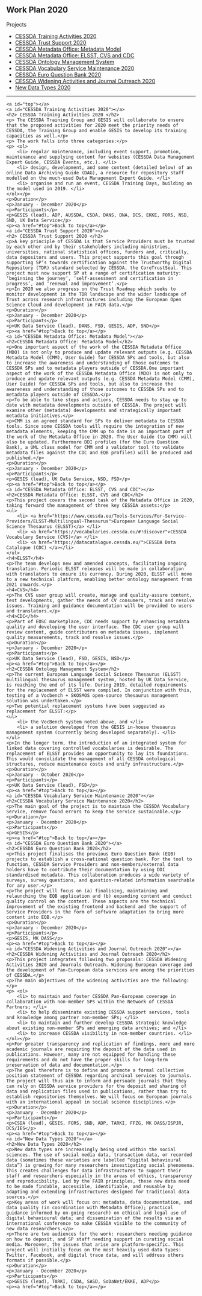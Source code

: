 <html>
	<head>
	</head>
	<body>
	<h2> Work Plan 2020 </h2>
	<p>Projects</p> 
	<ul>
		<li> <a href="#CESSDA Training Activities 2020">CESSDA Training Activities 2020</a></li>
		<li> <a href="#CESSDA Trust Support 2020">CESSDA Trust Support 2020 </a></li>
		<li> <a href="#CESSDA Metadata Office: Metadata Model">CESSDA Metadata Office: Metadata Model</a></li>
		<li><a href="#CESSDA Metadata Office: ELSST, CVS and CDC"> CESSDA Metadata Office: ELSST, CVS and CDC </a></li>
		<li> <a href="#CESSDA Ontology Management System">CESSDA Ontology Management System</a></li>
		<li><a href="#CESSDA Vocabulary Service Maintenance 2020">CESSDA Vocabulary Service Maintenance 2020 </a></li>
		<li><a href="#CESSDA Euro Question Bank 2020"> CESSDA Euro Question Bank 2020 </a></li>
		<li><a href="#CESSDA Widening Activities and Journal Outreach 2020">CESSDA Widening Activities and Journal Outreach 2020 </a></li>
		<li><a href="#New Data Types 2020"> New Data Types 2020 </a></li>
	</ul>
	<hr />
	
	<a id="top"></a>
	<a id="CESSDA Training Activities 2020"></a>
	<h2> CESSDA Training Activities 2020 </h2>	
	<p> The CESSDA Training Group and GESIS will collaborate to ensure that the proposed activities for 2020 meet the priority needs of CESSDA, the Training Group and enable GESIS to develop its training capacities as well.</p>
	<p> The work falls into three categories:</p>
	<p> <ol>
		<li> regular maintenance, including event support, promotion, maintenance and supplying content for websites (CESSDA Data Management Expert Guide, CESSDA Events, etc.). </li>
		<li> design, development, and some content (detailed below) of an online Data Archiving Guide (DAG), a resource for repository staff modelled on the much-used Data Management Expert Guide. </li>
		<li> organise and run an event, CESSDA Training Days, building on the model used in 2019. </li>
	</ol></p>
	<p>Duration</p>
	<p>January - December 2020</p>
	<p>Participants</p>
	<p>GESIS (lead), ADP, AUSSDA, CSDA, DANS, DNA, DCS, EKKE, FORS, NSD, SND, UK Data Service</p>
	<p><a href="#top">Back to top</a></p>
	<a id="CESSDA Trust Support 2020"></a>
	<h2> CESSDA Trust Support 2020 </h2>	
	<p>A key principle of CESSDA is that Service Providers must be trusted by each other and by their stakeholders including ministries, universities, national statistical offices, funders and, critically, data depositors and users. This project supports this goal through supporting SP’s towards certification against the Trustworthy Digital Repository (TDR) standard selected by CESSDA, the CoreTrustSeal. This project must now support SP at a range of certification maturity: ‘beginning the journey’, ‘self-assessment and certification in progress’, and ‘renewal and improvement’.</p>
	<p>In 2020 we also progress on the Trust Roadmap which seeks to monitor development in the TDR landscape and the wider landscape of Trust across research infrastructures including the European Open Science Cloud and development in FAIR data.</p>
	<p>Duration</p>
	<p>January - December 2020</p>
	<p>Participants</p>
	<p>UK Data Service (lead), DANS, FSD, GESIS, ADP, SND</p>
	<p><a href="#top">Back to top</a></p>
	<a id="CESSDA Metadata Office: Metadata Model"></a>
	<h2>CESSDA Metadata Office: Metadata Model</h2>
	<p>One important aspect of the work of the CESSDA Metadata Office (MDO) is not only to produce and update relevant outputs (e.g. CESSDA Metadata Model (CMM), User Guide) for CESSDA SPs and tools, but also to increase the awareness and understanding of those outcomes to CESSDA SPs and to metadata players outside of CESSDA.One important aspect of the work of the CESSDA Metadata Office (MDO) is not only to produce and update relevant outputs (e.g. CESSDA Metadata Model (CMM), User Guide) for CESSDA SPs and tools, but also to increase the awareness and understanding of those outcomes to CESSDA SPs and to metadata players outside of CESSDA.</p>
	<p>To be able to take steps and actions, CESSDA needs to stay up to date with metadata developments outside of CESSDA. The project will examine other (metadata) developments and strategically important metadata initiatives.</p>
	<p>CMM is an agreed standard for SPs to deliver metadata to CESSDA tools. Since some CESSDA tools will require the integration of new metadata elements, keeping the CMM up to date is an important part of the work of the Metadata Office in 2020. The User Guide (to CMM) will also be updated. Furthermore DDI profiles (for the Euro Question Bank), a UML class model for CMM and a validator tool (to validate metadata files against the CDC and EQB profiles) will be produced and published.</p>
	<p>Duration</p>
	<p>January - December 2020</p>
	<p>Participants</p>
	<p>GESIS (lead), UK Data Service, NSD, FSD</p>
	<p><a href="#top">Back to top</a></p>
	<a id="CESSDA Metadata Office: ELSST, CVS and CDC"></a>
	<h2>CESSDA Metadata Office: ELSST, CVS and CDC</h2>
	<p>This project covers the second task of the Metadata Office in 2020, taking forward the management of three key CESSDA assets:</p>
	<ul>
		<li> <a href="https://www.cessda.eu/Tools-Services/For-Service-Providers/ELSST-Multilingual-Thesaurus">European Language Social Science Thesaurus (ELSST)</a> </li>
		<li> <a href="https://vocabularies.cessda.eu/#!discover">CESSDA Vocabulary Service (CVS)</a> </li>
		<li> <a href="https://datacatalogue.cessda.eu/">CESSDA Data Catalogue (CDC) </a></li>
	</ul>
	<h4>ELSST</h4>
	<p>The team develops new and amended concepts, facilitating ongoing translation. Periodic ELSST releases will be made in collaboration with translators to ensure its currency. During 2020, ELSST will move to a new technical platform, enabling better ontology management from 2021 onwards.</p>
	<h4>CVS</h4>
	<p>The CVS user group will create, manage and quality-assure content, test developments, gather the needs of CV consumers, track and resolve issues. Training and guidance documentation will be provided to users and translators.</p>
	<h4>CDC</h4>
	<p>Part of EOSC marketplace, CDC needs support by enhancing metadata quality and developing the user interface. The CDC user group will review content, guide contributors on metadata issues, implement quality measurements, track and resolve issues.</p>
	<p>Duration</p>
	<p>January - December 2020</p>
	<p>Participants</p>
	<p>UK Data Service (lead), FSD, GESIS, NSD</p>
	<p><a href="#top">Back to top</a></p>
	<h2>CESSDA Ontology Management System</h2>
	<p>The current European Language Social Science Thesaurus (ELSST) multilingual thesaurus management system, hosted by UK Data Service, is reaching the end of its life. During 2019, detailed requirements for the replacement of ELSST were compiled. In conjunction with this, testing of a Vocbench + SKOSMOS open-source thesaurus management solution was undertaken.</p>
	<p>Two potential replacement systems have been suggested as replacement for ELSST:</p>
	<ul>
		<li> the VocBench system noted above, and </li>
		<li> a solution developed from the GESIS in-house thesaurus management system (currently being developed separately). </li>
	</ul>
	<p>In the longer term, the introduction of an integrated system for linked data covering controlled vocabularies is desirable. The replacement of ELSST provides an opportunity to lay its foundations. This would consolidate the management of all CESSDA ontological structures, reduce maintenance costs and unify infrastructure.</p>
	<p>Duration</p>
	<p>January - October 2020</p>
	<p>Participants</p>
	<p>UK Data Service (lead), FSD</p>
	<p><a href="#top">Back to top</a></p>
	<a id="CESSDA Vocabulary Service Maintenance 2020"></a>
	<h2>CESSDA Vocabulary Service Maintenance 2020</h2>
	<p>The main goal of the project is to maintain the CESSDA Vocabulary Service, remove found errors to keep the service sustainable.</p>
	<p>Duration</p>
	<p>January - December 2020</p>
	<p>Participants</p>
	<p>GESIS</p>
	<p><a href="#top">Back to top</a></p>
	<a id="CESSDA Euro Question Bank 2020"></a>
	<h2>CESSDA Euro Question Bank 2020</h2>
	<p>This project finalises the previous Euro Question Bank (EQB) projects to establish a cross-national question bank. For the tool to function, CESSDA Service Providers and non-members/external data holders have to contribute their documentation by using DDI standardised metadata. This collaboration produces a wide variety of surveys, survey questions, and question-related information searchable for any user.</p>
	<p>The project will focus on (a) finalising, maintaining and relaunching the EQB application and (b) expanding content and conduct quality control on the content. These aspects are the technical improvement of the existing frontend and backend and the support of Service Providers in the form of software adaptation to bring more content into EQB.</p>
	<p>Duration</p>
	<p>January - December 2020</p>
	<p>Participants</p>
	<p>GESIS, MK DASS</p>
	<p><a href="#top">Back to top</a></p>
	<a id="CESSDA Widening Activities and Journal Outreach 2020"></a>
	<h2>CESSDA Widening Activities and Journal Outreach 2020</h2>
	<p>This project integrates following two proposals: CESSDA Widening Activities 2020 and Journals Outreach. Widening European coverage and the development of Pan-European data services are among the priorities of CESSDA.</p>
	<p>The main objectives of the widening activities are the following:</p>
	<p> <ol>
		<li> to maintain and foster CESSDA Pan-European coverage in collaboration with non-member SPs within the Network of CESSDA Partners; </li>
		<li> to help disseminate existing CESSDA support services, tools and knowledge among partner non-member SPs; </li>
		<li> to maintain and further develop CESSDA strategic knowledge about existing non-member SPs and emerging data archives; and </li>
		<li> to increase CESSDA visibility in non-member countries. </li>
	</ol></p>
	<p>For greater transparency and replication of findings, more and more academic journals are requiring the deposit of the data used in publications. However, many are not equipped for handling these requirements and do not have the proper skills for long-term preservation of data and documentation.</p>
	<p>The goal therefore is to define and promote a formal collective position statement of CESSDA regarding archival services to journals. The project will thus aim to inform and persuade journals that they can rely on CESSDA service providers for the deposit and sharing of data and replication files used in publications, rather than try to establish repositories themselves. We will focus on European journals with an international appeal in social science disciplines.</p>
	<p>Duration</p>
	<p>January - December 2020</p>
	<p>Participants</p>
	<p>CSDA (lead), GESIS, FORS, SND, ADP, TARKI, FFZG, MK DASS/ISPJR, DCS/IES</p>
	<p><a href="#top">Back to top</a></p>
	<a id="New Data Types 2020"></a>
	<h2>New Data Types 2020</h2>
	<p>New data types are increasingly being used within the social sciences. The use of social media data, transaction data, or recorded data (sometimes these varieties are labelled “digital behavioural data”) is growing for many researchers investigating social phenomena. This creates challenges for data infrastructures to support their staff and researchers especially in the areas of ethics, transparency and reproducibility. Led by the FAIR principles, these new data need to be made findable, accessible, identifiable, and reusable by adapting and extending infrastructures designed for traditional data sources.</p>
	<p>Key areas of work will focus on: metadata, data documentation, and data quality (in coordination with Metadata Office); practical guidance informed by on-going research) on ethical and legal use of digital behavioural data; and dissemination of the results via an international conference to make CESSDA visible to the community of new data researchers.</p>
	<p>There are two audiences for the work: researchers needing guidance on how to deposit, and SP staff needing support in curating social media. Moreover, the issues that arise are platform-specific. This project will initially focus on the most heavily used data types: Twitter, Facebook, and digital trace data, and will address others formats if possible.</p>
	<p>Duration</p>
	<p>January - December 2020</p>
	<p>Participants</p>
	<p>GESIS (lead), TARKI, CSDA, SASD, SoDaNet/EKKE, ADP</p>
	<p><a href="#top">Back to top</a></p>
	
</body>
</html>



